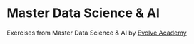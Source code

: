 # Master Data Science & AI
Exercises from Master Data Science & AI by [Evolve Academy]([https://evolveacademy.es/])
